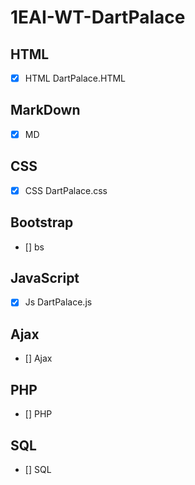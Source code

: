 # 1EAI-WT-DartPalace #
## HTML ##
- [X] HTML
DartPalace.HTML




## MarkDown ##
- [X] MD 





## CSS ##
- [X] CSS
DartPalace.css



## Bootstrap ##
- [] bs




## JavaScript ##
- [X] Js
DartPalace.js




## Ajax ##
- [] Ajax



## PHP ##
- [] PHP




## SQL ##
- [] SQL



